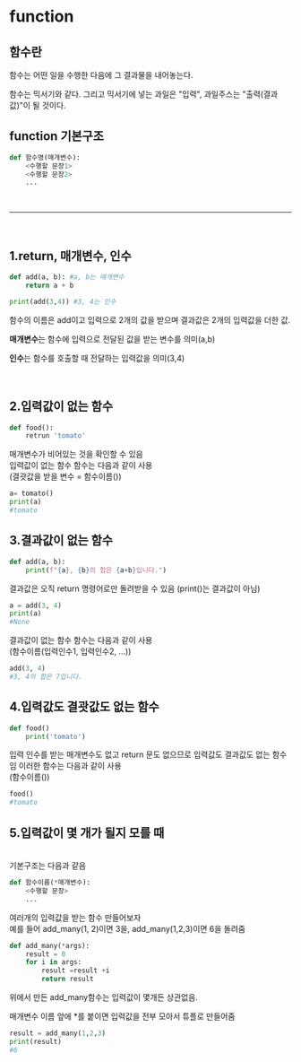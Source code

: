 function 
====
함수란 
----
함수는 어떤 일을 수행한 다음에 그 결과물을 내어놓는다.<br> 

 함수는 믹서기와 같다. 그리고 믹서기에 넣는 과일은 "입력", 과일주스는 "출력(결과값)"이 될 것이다. 


function 기본구조
----
```python 
def 함수명(매개변수):
    <수행할 문장1>
    <수행할 문장2>
    ...
```
<br>

------
<br>



1.return, 매개변수, 인수
----

```python 
def add(a, b): #a, b는 매개변수
    return a + b

print(add(3,4)) #3, 4는 인수 
```
함수의 이름은 add이고 입력으로 2개의 값을 받으며 결과값은 2개의 입력값을 더한 값.

<b>매개변수</b>는 함수에 입력으로 전달된 값을 받는 변수를 의미(a,b)

<b>인수</b>는 함수를 호출할 때 전달하는 입력값을 의미(3,4)

<br>

2.입력값이 없는 함수 
----

```python 
def food():
    retrun 'tomato'
```
매개변수가 비어있는 것을 확인할 수 있음<br> 
입력값이 없는 함수  함수는 다음과 같이 사용<br>
(결괏값을 받을 변수 = 함수이름())

```python 
a= tomato()
print(a)
#tomato
```

3.결과값이 없는 함수
----

```python 
def add(a, b): 
    print(f"{a}, {b}의 합은 {a+b}입니다.")
```

결과값은 오직 return 명령어로만 돌려받을 수 있음 (print()는 결과값이 아님)
```python
a = add(3, 4)
print(a)
#None
```
결과값이 없는 함수  함수는 다음과 같이 사용<br>
(함수이름(입력인수1, 입력인수2, ...))


```python 
add(3, 4)
#3, 4의 합은 7입니다.
```

4.입력값도 결괏값도 없는 함수 
----
```python
def food()
    print('tomato')
```
입력 인수를 받는 매개변수도 없고 return 문도 없으므로 입력값도 결과값도 없는 함수임
이러한 함수는 다음과 같이 사용<br>
(함수이름())

```python
food()
#tomato
```


5.입력값이 몇 개가 될지 모를 때
----
<br>
기본구조는 다음과 같음

```python
def 함수이름(*매개변수): 
    <수행할 문장>
    ...
```
여러개의 입력값을 받는 함수 만들어보자<br>
예를 들어 add_many(1, 2)이면 3을, add_many(1,2,3)이면 6을 돌려줌 


```python
def add_many(*args):
    result = 0 
    for i in args:
        result =result +i 
        return result
```
위에서 만든 add_many함수는 입력값이 몇개든 상관없음.

매개변수 이름 앞에 *를 붙이면 입력값을 전부 모아서 튜플로 만들어줌 

```python 
result = add_many(1,2,3)
print(result)
#6
``` 
